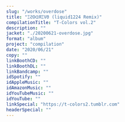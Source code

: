 ```yaml
---
slug: "/works/overdose"
title: "ΞƧΟᗡЯΞVΘ (liquid1224 Remix)"
compilationTitle: "T-Colors vol.2"
description: ""
jacket: "./20200621-overdose.jpg"
format: "album"
project: "compilation"
date: "2020/06/21"
copy: ""
linkBoothCD: ""
linkBoothDL: ""
linkBandcamp: ""
idSpotify: ""
idAppleMusic: ""
idAmazonMusic: ""
idYouTubeMusic: ""
idYouTube: ""
linkSpecial: "https://t-colors2.tumblr.com"
headerSpecial: ""
---
```

